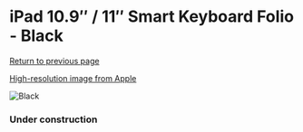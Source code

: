 # iPad 10.9″ / 11″ Smart Keyboard Folio - Black

[Return to previous page](/ipad_pro4)

[High-resolution image from Apple](https://store.storeimages.cdn-apple.com/8756/as-images.apple.com/is/MXNK2?wid=4500&hei=4500&fmt=png)

<div style="width: 384px"><img src="/everyphone/MXNK2.png" alt="Black"></div>

### Under construction
